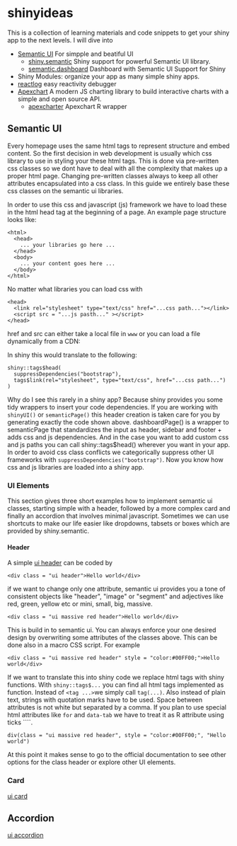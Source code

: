 # shinyideas

This is a collection of learning materials and code snippets to get your shiny app to the next levels. I will dive into 

* [Semantic UI](https://semantic-ui.com) For simpple and beatiful UI
    + [shiny.semantic]() Shiny support for powerful Semantic UI library.
    + [semantic.dashboard](https://github.com/Appsilon/semantic.dashboard) Dashboard with Semantic UI Support for Shiny
* Shiny Modules: organize your app as many simple shiny apps. 
* [reactlog](https://github.com/rstudio/reactlog) easy reactivity debugger
* [Apexchart](https://apexcharts.com/) A modern JS charting library to build interactive charts with a simple and open source API.
    + [apexcharter](https://github.com/dreamRs/apexcharter) Apexchart R wrapper

<!---Provides beatiful css classes that are intuitavely to explore, add and remeber. Code readability is also a plus for semantic css classes.--->


## Semantic UI

Every homepage uses the same html tags to represent structure and embed content. So the first decision in web development is usually which css library to use in styling your these html tags. This is done via pre-written css classes so we dont have to deal with all the complexity that makes up a proper html page. Changing pre-written classes always to keep all other attributes encapsulated into a css class. In this guide we entirely base these css classes on the semantic ui libraries. 

In order to use this css and javascript (js) framework we have to load these in the html head tag at the beginning of a page. An example page structure looks like:

```
<html>
  <head>
    ... your libraries go here ...
  </head> 
  <body>
    ... your content goes here ...
  </body> 
</html>
```
No matter what libraries you can load css with

```
<head>
  <link rel="stylesheet" type="text/css" href="...css path..."></link>
  <script src = "...js pasth..." ></script>
</head> 
```

href and src can either take a local file in `www` or you can load a file dynamically from a CDN: 

In shiny this would translate to the following:

```
shiny::tags$head(
  suppressDependencies("bootstrap"),
  tags$link(rel="stylesheet", type="text/css", href="...css path...")
)
```

Why do I see this rarely in a shiny app? Because shiny provides you some tidy wrappers to insert your code dependencies. If you are working with `shinyUI()` or `semanticPage()` this header creation is taken care for you  by generating exactly the code shown above. dashboardPage() is a wrapper to semanticPage that standardizes the input as header, sidebar and footer + adds css and js dependencies. And in the case you want to add custom css and js paths you can call shiny::tags$head() wherever you want in your app. In order to avoid css class conflicts we categorically suppress other UI frameworks with `suppressDependencies("bootstrap")`. Now you know how css and js libraries are loaded into a shiny app. 


### UI Elements

This section gives three short examples how to implement semantic ui classes, starting simple with a header, followed by a more complex card and finally an accordion that involves minimal javascript. Sometimes we can use shortcuts to make our life easier like dropdowns, tabsets or boxes which are provided by shiny.semantic. 


#### Header


A simple [ui header](https://semantic-ui.com/elements/header.html) can be coded by 

```
<div class = "ui header">Hello world</div>
```
if we want to change only one attribute, semantic ui provides you a tone of consistent objects like "header", "image" or "segment" and adjectives like red, green, yellow etc or mini, small, big, massive.

```
<div class = "ui massive red header">Hello world</div>
```
This is build in to semantic ui. You can always enforce your one desired design by overwriting some attributes of the classes above. This can be done also in a macro CSS script. For example

```
<div class = "ui massive red header" style = "color:#00FF00;">Hello world</div>
```

If we want to translate this into shiny code we replace html tags with shiny functions. With `shiny::tags$...` you can find all html tags implemented as function. Instead of `<tag ...>`we simply call `tag(...)`. Also instead of plain text, strings with quotation marks have to be used. Space between attributes is not white but separated by a comma. If you plan to use special html attributes like `for` and `data-tab` we have to treat it as R attribute using ticks ````. 

```
div(class = "ui massive red header", style = "color:#00FF00;", "Hello world")
```

At this point it makes sense to go to the official documentation to see other options for the class header or explore other UI elements.


### Card

[ui card](https://semantic-ui.com/elements/card.html)



## Accordion

[ui accordion](https://semantic-ui.com/elements/accordion.html)






